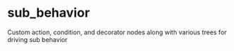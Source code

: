 # sub_behavior
Custom action, condition, and decorator nodes along with various trees for driving sub behavior
